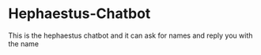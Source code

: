 # Hephaestus-Chatbot
This is the hephaestus chatbot and it can ask for names and reply you with the name
